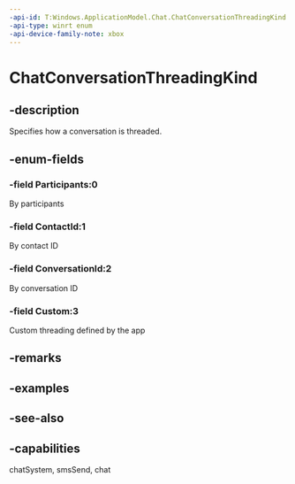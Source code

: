 ```yaml
---
-api-id: T:Windows.ApplicationModel.Chat.ChatConversationThreadingKind
-api-type: winrt enum
-api-device-family-note: xbox
---
```


<!-- Enumeration syntax
public enum Windows.ApplicationModel.Chat.ChatConversationThreadingKind : int
-->

# ChatConversationThreadingKind

## -description
Specifies how a conversation is threaded.

## -enum-fields
### -field Participants:0
By participants

### -field ContactId:1
By contact ID

### -field ConversationId:2
By conversation ID

### -field Custom:3
Custom threading defined by the app


## -remarks

## -examples

## -see-also
## -capabilities
chatSystem, smsSend, chat
